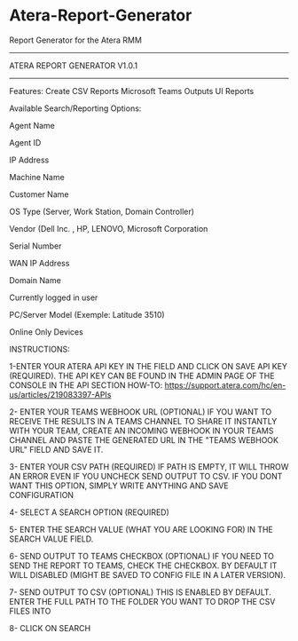# Atera-Report-Generator
Report Generator for the Atera RMM
*****************
ATERA REPORT GENERATOR V1.0.1
*****************
Features:
Create CSV Reports
Microsoft Teams Outputs
UI Reports

Available Search/Reporting Options:

Agent Name

Agent ID

IP Address

Machine Name

Customer Name

OS Type (Server, Work Station, Domain Controller)

Vendor (Dell Inc. , HP, LENOVO, Microsoft Corporation

Serial Number

WAN IP Address

Domain Name

Currently logged in user

PC/Server Model (Exemple: Latitude 3510)

Online Only Devices


INSTRUCTIONS:

1-ENTER YOUR ATERA API KEY IN THE FIELD AND CLICK ON SAVE API KEY (REQUIRED).
THE API KEY CAN BE FOUND IN THE ADMIN PAGE OF THE CONSOLE IN THE API SECTION
HOW-TO: https://support.atera.com/hc/en-us/articles/219083397-APIs

2- ENTER YOUR TEAMS WEBHOOK URL (OPTIONAL)
IF YOU WANT TO RECEIVE THE RESULTS IN A TEAMS CHANNEL TO SHARE IT INSTANTLY WITH YOUR TEAM,
CREATE AN INCOMING WEBHOOK IN YOUR TEAMS CHANNEL AND PASTE THE GENERATED URL IN THE "TEAMS WEBHOOK URL" FIELD AND SAVE IT.

3- ENTER YOUR CSV PATH (REQUIRED)
IF PATH IS EMPTY, IT WILL THROW AN ERROR EVEN IF YOU UNCHECK SEND OUTPUT TO CSV. IF YOU DONT WANT THIS OPTION, SIMPLY
WRITE ANYTHING AND SAVE CONFIGURATION


4- SELECT A SEARCH OPTION (REQUIRED)

5- ENTER THE SEARCH VALUE (WHAT YOU ARE LOOKING FOR) IN THE SEARCH VALUE FIELD.

6- SEND OUTPUT TO TEAMS CHECKBOX (OPTIONAL)
IF YOU NEED TO SEND THE REPORT TO TEAMS, CHECK THE CHECKBOX. BY DEFAULT IT WILL DISABLED (MIGHT BE SAVED TO CONFIG FILE IN A LATER VERSION).

7- SEND OUTPUT TO CSV (OPTIONAL)
THIS IS ENABLED BY DEFAULT. ENTER THE FULL PATH TO THE FOLDER YOU WANT TO DROP THE CSV FILES INTO

8- CLICK ON SEARCH
